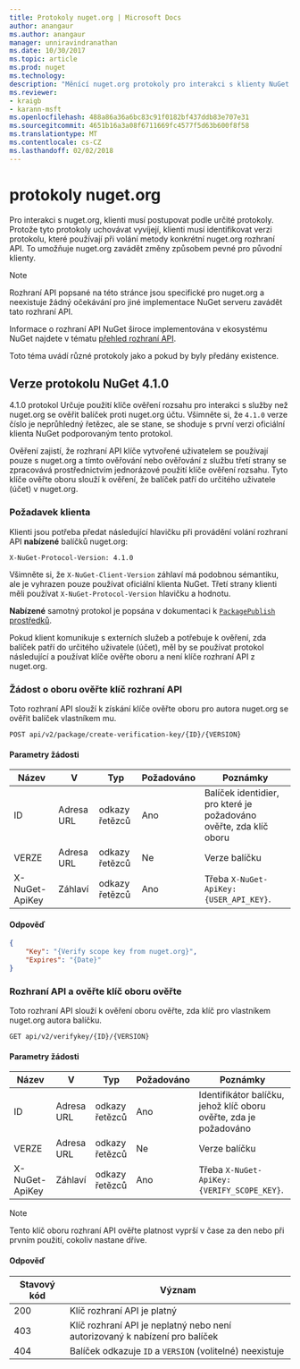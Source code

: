 ```yaml
---
title: Protokoly nuget.org | Microsoft Docs
author: anangaur
ms.author: anangaur
manager: unniravindranathan
ms.date: 10/30/2017
ms.topic: article
ms.prod: nuget
ms.technology: 
description: "Měnící nuget.org protokoly pro interakci s klienty NuGet."
ms.reviewer:
- kraigb
- karann-msft
ms.openlocfilehash: 488a86a36a6bc83c91f0182bf437ddb83e707e31
ms.sourcegitcommit: 4651b16a3a08f6711669fc4577f5d63b600f8f58
ms.translationtype: MT
ms.contentlocale: cs-CZ
ms.lasthandoff: 02/02/2018
---
```

# <a name="nugetorg-protocols"></a>protokoly nuget.org

Pro interakci s nuget.org, klienti musí postupovat podle určité protokoly. Protože tyto protokoly uchovávat vyvíjejí, klienti musí identifikovat verzi protokolu, které používají při volání metody konkrétní nuget.org rozhraní API. To umožňuje nuget.org zavádět změny způsobem pevné pro původní klienty.

> [!Note]
> Rozhraní API popsané na této stránce jsou specifické pro nuget.org a neexistuje žádný očekávání pro jiné implementace NuGet serveru zavádět tato rozhraní API. 

Informace o rozhraní API NuGet široce implementována v ekosystému NuGet najdete v tématu [přehled rozhraní API](overview.md).

Toto téma uvádí různé protokoly jako a pokud by byly předány existence.

## <a name="nuget-protocol-version-410"></a>Verze protokolu NuGet 4.1.0

4.1.0 protokol Určuje použití klíče ověření rozsahu pro interakci s služby než nuget.org se ověřit balíček proti nuget.org účtu. Všimněte si, že `4.1.0` verze číslo je neprůhledný řetězec, ale se stane, se shoduje s první verzi oficiální klienta NuGet podporovaným tento protokol.

Ověření zajistí, že rozhraní API klíče vytvořené uživatelem se používají pouze s nuget.org a tímto ověřování nebo ověřování z službu třetí strany se zpracovává prostřednictvím jednorázové použití klíče ověření rozsahu. Tyto klíče ověřte oboru slouží k ověření, že balíček patří do určitého uživatele (účet) v nuget.org.

### <a name="client-requirement"></a>Požadavek klienta

Klienti jsou potřeba předat následující hlavičku při provádění volání rozhraní API **nabízené** balíčků nuget.org:

    X-NuGet-Protocol-Version: 4.1.0

Všimněte si, že `X-NuGet-Client-Version` záhlaví má podobnou sémantiku, ale je vyhrazen pouze používat oficiální klienta NuGet. Třetí strany klienti měli používat `X-NuGet-Protocol-Version` hlavičku a hodnotu.

**Nabízené** samotný protokol je popsána v dokumentaci k [ `PackagePublish` prostředků](package-publish-resource.md).

Pokud klient komunikuje s externích služeb a potřebuje k ověření, zda balíček patří do určitého uživatele (účet), měl by se používat protokol následující a používat klíče ověřte oboru a není klíče rozhraní API z nuget.org.

### <a name="api-to-request-a-verify-scope-key"></a>Žádost o oboru ověřte klíč rozhraní API

Toto rozhraní API slouží k získání klíče ověřte oboru pro autora nuget.org se ověřit balíček vlastníkem mu.

    POST api/v2/package/create-verification-key/{ID}/{VERSION}

#### <a name="request-parameters"></a>Parametry žádosti

Název           | V     | Typ   | Požadováno | Poznámky
-------------- | ------ | ------ | -------- | -----
ID             | Adresa URL    | odkazy řetězců | Ano      | Balíček identidier, pro které je požadováno ověřte, zda klíč oboru
VERZE        | Adresa URL    | odkazy řetězců | Ne       | Verze balíčku
X-NuGet-ApiKey | Záhlaví | odkazy řetězců | Ano      | Třeba `X-NuGet-ApiKey: {USER_API_KEY}`.

#### <a name="response"></a>Odpověď

```json
{
    "Key": "{Verify scope key from nuget.org}",
    "Expires": "{Date}"
}
```

### <a name="api-to-verify-the-verify-scope-key"></a>Rozhraní API a ověřte klíč oboru ověřte

Toto rozhraní API slouží k ověření oboru ověřte, zda klíč pro vlastníkem nuget.org autora balíčku.

    GET api/v2/verifykey/{ID}/{VERSION}

#### <a name="request-parameters"></a>Parametry žádosti

Název           | V     | Typ   | Požadováno | Poznámky
-------------  | ------ | ------ | -------- | -----
ID             | Adresa URL    | odkazy řetězců | Ano      | Identifikátor balíčku, jehož klíč oboru ověřte, zda je požadováno
VERZE        | Adresa URL    | odkazy řetězců | Ne       | Verze balíčku
X-NuGet-ApiKey | Záhlaví | odkazy řetězců | Ano      | Třeba `X-NuGet-ApiKey: {VERIFY_SCOPE_KEY}`.

> [!Note]
> Tento klíč oboru rozhraní API ověřte platnost vyprší v čase za den nebo při prvním použití, cokoliv nastane dříve.

#### <a name="response"></a>Odpověď

Stavový kód | Význam
----------- | -------
200         | Klíč rozhraní API je platný
403         | Klíč rozhraní API je neplatný nebo není autorizovaný k nabízení pro balíček
404         | Balíček odkazuje `ID` a `VERSION` (volitelné) neexistuje
